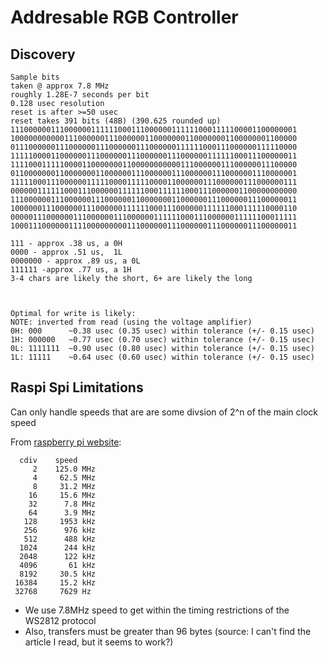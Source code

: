 # Addresable RGB Controller

## Discovery

```
Sample bits
taken @ approx 7.8 MHz
roughly 1.28E-7 seconds per bit
0.128 usec resolution
reset is after >=50 usec
reset takes 391 bits (48B) (390.625 rounded up)
1110000001110000001111110001110000001111110001111100001100000001
1000000000001110000001110000001100000001100000001100000001100000
0111000000111000000111000000111000000111111000111000000111110000
1111100001100000011100000011100000011100000011111100011100000011
1111000111110000110000000110000000000011100000011100000011100000
0110000000110000000110000001110000001110000001110000001110000001
1111100011100000011111000011111000011000000111000000111000000111
0000001111110001110000001111110001111110001110000001100000000000
1110000001110000001110000001100000001100000011100000011100000011
1000000111000000111000000111111000111000000111111000111110000110
0000011100000011100000011100000011111100011100000011111100011111
1000111000000111100000000011100000011100000011100000011100000011

111 - approx .38 us, a 0H
0000 - approx .51 us,  1L
0000000 - approx .89 us, a 0L
111111 -approx .77 us, a 1H
3-4 chars are likely the short, 6+ are likely the long



Optimal for write is likely:
NOTE: inverted from read (using the voltage amplifier)
0H: 000      ~0.38 usec (0.35 usec) within tolerance (+/- 0.15 usec)
1H: 000000   ~0.77 usec (0.70 usec) within tolerance (+/- 0.15 usec)
0L: 1111111  ~0.90 usec (0.80 usec) within tolerance (+/- 0.15 usec)
1L: 11111    ~0.64 usec (0.60 usec) within tolerance (+/- 0.15 usec)
```



## Raspi Spi Limitations

Can only handle speeds that are are some divsion of 2^n of the main clock speed

From [raspberry pi website](https://www.raspberrypi.org/documentation/hardware/raspberrypi/spi/README.md):
```
  cdiv    speed
     2    125.0 MHz
     4     62.5 MHz
     8     31.2 MHz
    16     15.6 MHz
    32      7.8 MHz
    64      3.9 MHz
   128     1953 kHz
   256      976 kHz
   512      488 kHz
  1024      244 kHz
  2048      122 kHz
  4096       61 kHz
  8192     30.5 kHz
 16384     15.2 kHz
 32768     7629 Hz
```


- We use 7.8MHz speed to get within the timing restrictions of the WS2812 protocol
- Also, transfers must be greater than 96 bytes (source: I can't find the article I read, but it seems to work?)
